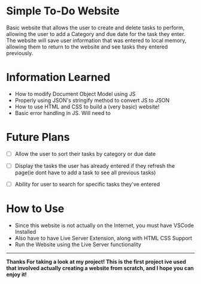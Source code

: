 # Simple To-Do Website

Basic website that allows the user to create and delete tasks to perform, allowing the user to add a Category and due date for the task they enter.
The website will save user information that was entered to local memory, allowing them to return to the website and see tasks they entered previously.




# Information Learned
* How to modify Document Object Model using JS
* Properly using JSON's stringify method to convert JS to JSON
* How to use HTML and CSS to build a (very basic) website!
* Basic error handling in JS. Will need to 






# Future Plans 
- [ ] Allow the user to sort their tasks by category or due date
- [ ] Display the tasks the user has already entered if they refresh the page(ie dont have to add a task to see all previous tasks)
- [ ] Ability for user to search for specific tasks they've entered


# How to Use
* Since this website is not actually on the Internet, you must have VSCode Installed
* Also have to have Live Server Extension, along with HTML CSS Support
* Run the Website using the Live Server functionality

- - - -

__Thanks For taking a look at my project! This is the first project ive used that involved actually creating a website from scratch, and I hope you can enjoy it!__

